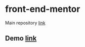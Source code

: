 # front-end-mentor
Main repository [link](https://github.com/Kphagava/Front-end-mentor)

## Demo [link](https://kphagava.github.io/Front-end-mentor/)

